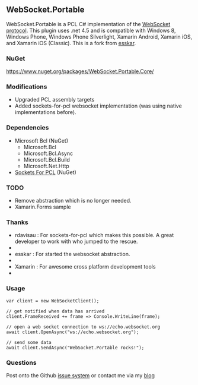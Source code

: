 ## WebSocket.Portable

WebSocket.Portable is a PCL C# implementation of the [WebSocket protocol](https://tools.ietf.org/html/rfc6455). This plugin uses .net 4.5 and is compatible with Windows 8, Windows Phone, Windows Phone Silverlight, Xamarin Android, Xamarin iOS, and Xamarin iOS (Classic). This is a fork from [esskar](https://github.com/esskar/WebSocket.Portable).

### NuGet
https://www.nuget.org/packages/WebSocket.Portable.Core/

### Modifications

- Upgraded PCL assembly targets
- Added sockets-for-pcl websocket implementation (was using native implementations before).
 
### Dependencies

- Microsoft Bcl (NuGet)
  - Microsoft.Bcl
  - Microsoft.Bcl.Async
  - Microsoft.Bcl.Build
  - Microsoft.Net.Http
- [Sockets For PCL](https://github.com/rdavisau/sockets-for-pcl) (NuGet)

### TODO

- Remove abstraction which is no longer needed.
- Xamarin.Forms sample


### Thanks

- rdavisau : For sockets-for-pcl which makes this possible. A great developer to work with who jumped to the rescue.
- 
- esskar : For started the websocket abstraction.
- 
- Xamarin : For awesome cross platform development tools
- 

### Usage

    var client = new WebSocketClient();
	
	// get notified when data has arrived
	client.FrameReceived += frame => Console.WriteLine(frame);

	// open a web socket connection to ws://echo.websocket.org
    await client.OpenAsync("ws://echo.websocket.org");

	// send some data
    await client.SendAsync("WebSocket.Portable rocks!");

### Questions

Post onto the Github [issue system](https://github.com/NVentimiglia/WebSocket.Portable) or contact me via my [blog](http://nicholasventimiglia.com)
